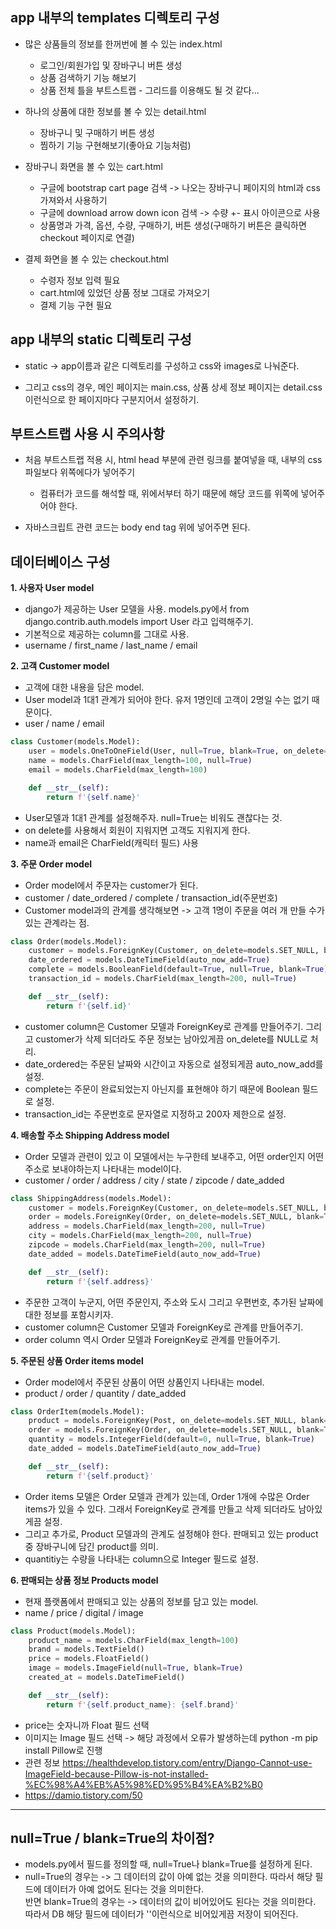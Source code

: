 ## app 내부의 templates 디렉토리 구성
- 많은 상품들의 정보를 한꺼번에 볼 수 있는 index.html
  - 로그인/회원가입 및 장바구니 버튼 생성 
  - 상품 검색하기 기능 해보기
  - 상품 전체 틀을 부트스트랩 - 그리드를 이용해도 될 것 같다...

- 하나의 상품에 대한 정보를 볼 수 있는 detail.html
  - 장바구니 및 구매하기 버튼 생성
  - 찜하기 기능 구현해보기(좋아요 기능처럼)

- 장바구니 화면을 볼 수 있는 cart.html
  - 구글에 bootstrap cart page 검색 -> 나오는 장바구니 페이지의 html과 css 가져와서 사용하기
  - 구글에 download arrow down icon 검색 -> 수량 +- 표시 아이콘으로 사용
  - 상품명과 가격, 옵션, 수량, 구매하기,  버튼 생성(구매하기 버튼은 클릭하면 checkout 페이지로 연결)

- 결제 화면을 볼 수 있는 checkout.html
  - 수령자 정보 입력 필요
  - cart.html에 있었던 상품 정보 그대로 가져오기
  - 결제 기능 구현 필요


## app 내부의 static 디렉토리 구성
- static -> app이름과 같은 디렉토리를 구성하고 css와 images로 나눠준다.

- 그리고 css의 경우, 메인 페이지는 main.css, 상품 상세 정보 페이지는 detail.css 이런식으로 한 페이지마다 구분지어서 설정하기.


## 부트스트랩 사용 시 주의사항
- 처음 부트스트랩 적용 시, html head 부분에 관련 링크를 붙여넣을 때, 내부의 css 파일보다 위쪽에다가 넣어주기
  - 컴퓨터가 코드를 해석할 때, 위에서부터 하기 때문에 해당 코드를 위쪽에 넣어주어야 한다.

- 자바스크립트 관련 코드는 body end tag 위에 넣어주면 된다.


## 데이터베이스 구성

**1. 사용자 User model**
- django가 제공하는 User 모델을 사용. models.py에서 from django.contrib.auth.models import User 라고 입력해주기.
- 기본적으로 제공하는 column를 그대로 사용.
- username / first_name / last_name / email


**2. 고객 Customer model**
- 고객에 대한 내용을 담은 model.
- User model과 1대1 관계가 되어야 한다. 유저 1명인데 고객이 2명일 수는 없기 때문이다.
- user / name / email
```python 
class Customer(models.Model):
    user = models.OneToOneField(User, null=True, blank=True, on_delete=models.CASCADE)    
    name = models.CharField(max_length=100, null=True)          
    email = models.CharField(max_length=100)

    def __str__(self):
        return f'{self.name}'
```
- User모델과 1대1 관계를 설정해주자. null=True는 비워도 괜찮다는 것.
- on delete를 사용해서 회원이 지워지면 고객도 지워지게 한다.
- name과 email은 CharField(캐릭터 필드) 사용


**3. 주문 Order model**
- Order model에서 주문자는 customer가 된다. 
- customer / date_ordered / complete / transaction_id(주문번호)
- Customer model과의 관계를 생각해보면 -> 고객 1명이 주문을 여러 개 만들 수가 있는 관계라는 점.
```python
class Order(models.Model):
    customer = models.ForeignKey(Customer, on_delete=models.SET_NULL, blank=True, null=True)
    date_ordered = models.DateTimeField(auto_now_add=True)
    complete = models.BooleanField(default=True, null=True, blank=True)
    transaction_id = models.CharField(max_length=200, null=True)

    def __str__(self):
        return f'{self.id}'
```
- customer column은 Customer 모델과 ForeignKey로 관계를 만들어주기. 그리고 customer가 삭제 되더라도 주문 정보는 남아있게끔 on_delete를 NULL로 처리.
- date_ordered는 주문된 날짜와 시간이고 자동으로 설정되게끔 auto_now_add를 설정.
- complete는 주문이 완료되었는지 아닌지를 표현해야 하기 때문에 Boolean 필드로 설정.
- transaction_id는 주문번호로 문자열로 지정하고 200자 제한으로 설정.



**4. 배송할 주소 Shipping Address model**
- Order 모델과 관련이 있고 이 모델에서는 누구한테 보내주고, 어떤 order인지 어떤 주소로 보내야하는지 나타내는 model이다.
- customer / order / address / city / state / zipcode / date_added
```python
class ShippingAddress(models.Model):
    customer = models.ForeignKey(Customer, on_delete=models.SET_NULL, blank=True, null=True)
    order = models.ForeignKey(Order, on_delete=models.SET_NULL, blank=True, null=True)
    address = models.CharField(max_length=200, null=True)
    city = models.CharField(max_length=200, null=True)
    zipcode = models.CharField(max_length=200, null=True)
    date_added = models.DateTimeField(auto_now_add=True)

    def __str__(self):
        return f'{self.address}'
```
- 주문한 고객이 누군지, 어떤 주문인지, 주소와 도시 그리고 우편번호, 추가된 날짜에 대한 정보를 포함시키자.
- customer column은 Customer 모델과 ForeignKey로 관계를 만들어주기.
- order column 역시 Order 모델과 ForeignKey로 관계를 만들어주기.




**5. 주문된 상품 Order items model**
- Order model에서 주문된 상품이 어떤 상품인지 나타내는 model.
- product / order / quantity / date_added
```python
class OrderItem(models.Model):
    product = models.ForeignKey(Post, on_delete=models.SET_NULL, blank=True, null=True)
    order = models.ForeignKey(Order, on_delete=models.SET_NULL, blank=True, null=True)
    quantity = models.IntegerField(default=0, null=True, blank=True)
    date_added = models.DateTimeField(auto_now_add=True)

    def __str__(self):
        return f'{self.product}'
```
- Order items 모델은 Order 모델과 관계가 있는데, Order 1개에 수많은 Order items가 있을 수 있다. 그래서 ForeignKey로 관계를 만들고 삭제 되더라도 남아있게끔 설정.
- 그리고 추가로, Product 모델과의 관계도 설정해야 한다. 판매되고 있는 product 중 장바구니에 담긴 product를 의미.
- quantitiy는 수량을 나타내는 column으로 Integer 필드로 설정.


**6. 판매되는 상품 정보 Products model**
- 현재 플랫폼에서 판매되고 있는 상품의 정보를 담고 있는 model.
- name / price / digital / image
```python
class Product(models.Model):
    product_name = models.CharField(max_length=100)
    brand = models.TextField()
    price = models.FloatField()             
    image = models.ImageField(null=True, blank=True)     
    created_at = models.DateTimeField()

    def __str__(self):
        return f'{self.product_name}: {self.brand}'
```
- price는 숫자니까 Float 필드 선택
- 이미지는 Image 필드 선택 -> 해당 과정에서 오류가 발생하는데 python -m pip install Pillow로 진행
- 관련 정보 https://healthdevelop.tistory.com/entry/Django-Cannot-use-ImageField-because-Pillow-is-not-installed-%EC%98%A4%EB%A5%98%ED%95%B4%EA%B2%B0 
- https://damio.tistory.com/50

* * * 
## null=True / blank=True의 차이점?
- models.py에서 필드를 정의할 때, null=True나 blank=True를 설정하게 된다.
- null=True의 경우는 -> 그 데이터의 값이 아예 없는 것을 의미한다. 따라서 해당 필드에 데이터가 아예 없어도 된다는 것을 의미한다.   
  반면 blank=True의 경우는 -> 데이터의 값이 비어있어도 된다는 것을 의미한다. 따라서 DB 해당 필드에 데이터가 ''이런식으로 비어있게끔 저장이 되어진다.
